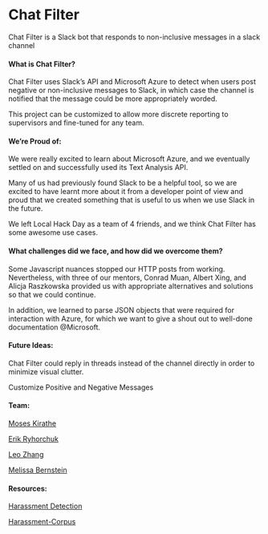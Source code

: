 # Chat Filter

Chat Filter is a Slack bot that responds to non-inclusive messages in a slack channel

#### What is Chat Filter?

Chat Filter uses Slack’s API and Microsoft Azure to detect when users post negative or non-inclusive messages to Slack, in which case the channel is notified that the message could be more appropriately worded.

This project can be customized to allow more discrete reporting to supervisors and fine-tuned for any team.


#### We’re Proud of:

We were really excited to learn about Microsoft Azure, and we eventually settled on and successfully used its Text Analysis API.

Many of us had previously found Slack to be a helpful tool, so we are excited to have learnt more about it from a developer point of view and proud that we created something that is useful to us when we use Slack in the future.

We left Local Hack Day as a team of 4 friends, and we think Chat Filter has some awesome use cases.

#### What challenges did we face, and how did we overcome them?

Some Javascript nuances stopped our HTTP posts from working. 
Nevertheless, with three of our mentors, Conrad Muan, Albert Xing, and Alicja Raszkowska provided us with appropriate alternatives and solutions so that we could continue.

In addition, we learned to parse JSON objects that were required for interaction with Azure, for which we want to give a shout out to well-done documentation @Microsoft.

#### Future Ideas:

Chat Filter could reply in threads instead of the channel directly in order to minimize visual clutter.

Customize Positive and Negative Messages

#### Team:

[Moses Kirathe](https://github.com/moses-kirathe)

[Erik Ryhorchuk](https://github.com/AbsoluteSpace)

[Leo Zhang](https://github.com/PhaseRush) 

[Melissa Bernstein](https://github.com/melissab1238)

#### Resources:

[Harassment Detection](http://wiki.knoesis.org/index.php/Context-Aware_Harassment_Detection_on_Social_Media)

[Harassment-Corpus](https://github.com/Mrezvan94/Harassment-Corpus)
